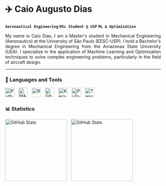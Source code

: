 # ✈️ Caio Augusto Dias

**`Aeronautical Engineering`** **`MSc Student @ USP`** **`ML & Optimization`**


<div style="text-align: justify">
My name is Caio Dias, I am a Master's student in Mechanical Engineering (Aeronautics) at the University of São Paulo (EESC-USP). I hold a Bachelor's degree in Mechanical Engineering from the Amazonas State University (UEA). I specialize in the application of Machine Learning and Optimization techniques to solve complex engineering problems, particularly in the field of aircraft design.
</div>

---

### 🤖 Languages and Tools


<img
    align="left"
    alt="Python"
    title="Python"
    width="30px"
    style="padding-right: 10px;"
    src="https://cdn.jsdelivr.net/gh/devicons/devicon@latest/icons/python/python-original.svg" 
/>
<img
    align="left"
    alt="MATLAB"
    title="MATLAB"
    width="30px"
    style="padding-right: 10px;"
    src="https://cdn.jsdelivr.net/gh/devicons/devicon@latest/icons/matlab/matlab-original.svg"
/>
<img
    align="left"
    alt="R"
    title="R"
    width="30px"
    style="padding-right: 10px;"
    src="https://cdn.jsdelivr.net/gh/devicons/devicon@latest/icons/r/r-original.svg"
/>
<img
    align="left"
    alt="Git"
    title="Git"
    width="30px"
    style="padding-right: 10px;"
    src="https://cdn.jsdelivr.net/gh/devicons/devicon@latest/icons/git/git-original.svg"
/>
<img
    align="left"
    alt="Keras"
    title="Keras"
    width="30px"
    style="padding-right: 10px;"
    src="https://cdn.jsdelivr.net/gh/devicons/devicon@latest/icons/keras/keras-original.svg"
/>
<img
    align="left"
    alt="PyTorch"
    title="PyTorch"
    width="30px"
    style="padding-right: 10px;"
    src="https://cdn.jsdelivr.net/gh/devicons/devicon@latest/icons/pytorch/pytorch-original.svg"
/>
<img
    align="left"
    alt="TensorFlow"
    title="TensorFlow"
    width="30px"
    style="padding-right: 10px;"
    src="https://cdn.jsdelivr.net/gh/devicons/devicon@latest/icons/tensorflow/tensorflow-original.svg"
/>

<br/>
<br/>

### 📊 Statistics

<p>
    <img
        align="left"
        alt="GitHub Stats"
        height="200"
        style="padding-right: 10px;"
        src="https://github-readme-stats.vercel.app/api?username=caioa-dias&show_icons=true&theme=tokyonight&include_all_commits"
    />

<img
        align="left"
        alt="GitHub Stats"
        height="200"
        style="padding-right: 10px;"
        src="https://github-readme-stats.vercel.app/api/top-langs/?username=caioa-dias&theme=tokyonight&layout=compact&custom_title=Tools&langs_count=6"
    />

</p>
